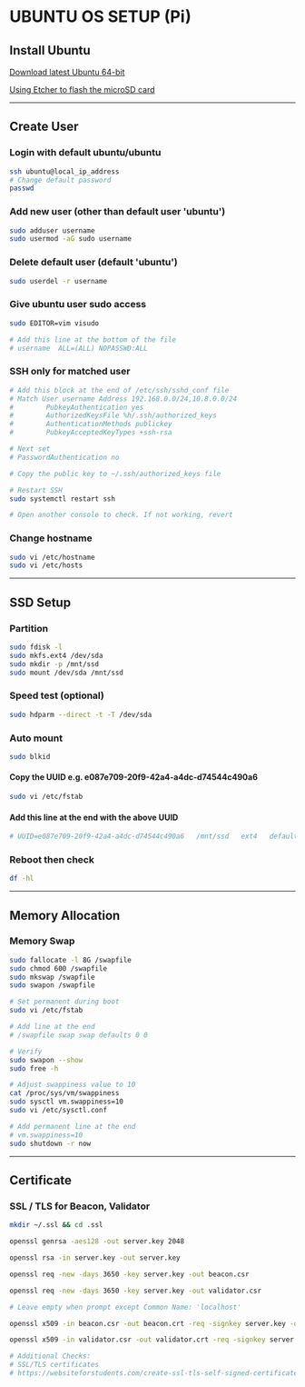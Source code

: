 # UBUNTU OS SETUP (Pi)

## Install Ubuntu

[Download latest Ubuntu 64-bit](https://ubuntu.com/download/raspberry-pi)

[Using Etcher to flash the microSD card](https://www.balena.io/etcher/)

---
## Create User 
### Login with default ubuntu/ubuntu
```bash
ssh ubuntu@local_ip_address
# Change default password
passwd
```

### Add new user (other than default user 'ubuntu')
```bash
sudo adduser username
sudo usermod -aG sudo username
```

### Delete default user (default 'ubuntu')
```bash
sudo userdel -r username
```

### Give ubuntu user sudo access
```bash
sudo EDITOR=vim visudo

# Add this line at the bottom of the file
# username  ALL=(ALL) NOPASSWD:ALL
```

### SSH only for matched user
```bash
# Add this block at the end of /etc/ssh/sshd_conf file
# Match User username Address 192.168.0.0/24,10.8.0.0/24
#        PubkeyAuthentication yes
#        AuthorizedKeysFile %h/.ssh/authorized_keys
#        AuthenticationMethods publickey
#        PubkeyAcceptedKeyTypes +ssh-rsa

# Next set 
# PasswordAuthentication no

# Copy the public key to ~/.ssh/authorized_keys file

# Restart SSH
sudo systemctl restart ssh

# Open another console to check. If not working, revert
```

### Change hostname 
```bash
sudo vi /etc/hostname
sudo vi /etc/hosts
```
---

## SSD Setup
### Partition
```bash
sudo fdisk -l
sudo mkfs.ext4 /dev/sda
sudo mkdir -p /mnt/ssd
sudo mount /dev/sda /mnt/ssd
```
### Speed test (optional)
```bash
sudo hdparm --direct -t -T /dev/sda
```
### Auto mount
```bash
sudo blkid
```
#### Copy the UUID e.g. e087e709-20f9-42a4-a4dc-d74544c490a6
```bash
sudo vi /etc/fstab
```
#### Add this line at the end with the above UUID
```bash
# UUID=e087e709-20f9-42a4-a4dc-d74544c490a6   /mnt/ssd   ext4   defaults   0   2
```
### Reboot then check
```bash
df -hl
```
---

## Memory Allocation
### Memory Swap
```bash
sudo fallocate -l 8G /swapfile
sudo chmod 600 /swapfile
sudo mkswap /swapfile
sudo swapon /swapfile

# Set permanent during boot
sudo vi /etc/fstab

# Add line at the end
# /swapfile swap swap defaults 0 0

# Verify
sudo swapon --show
sudo free -h

# Adjust swappiness value to 10
cat /proc/sys/vm/swappiness
sudo sysctl vm.swappiness=10
sudo vi /etc/sysctl.conf

# Add permanent line at the end
# vm.swappiness=10
sudo shutdown -r now
```
--- 

## Certificate

### SSL / TLS for Beacon, Validator
```bash
mkdir ~/.ssl && cd .ssl

openssl genrsa -aes128 -out server.key 2048

openssl rsa -in server.key -out server.key

openssl req -new -days 3650 -key server.key -out beacon.csr

openssl req -new -days 3650 -key server.key -out validator.csr

# Leave empty when prompt except Common Name: 'localhost'

openssl x509 -in beacon.csr -out beacon.crt -req -signkey server.key -days 3650 

openssl x509 -in validator.csr -out validator.crt -req -signkey server.key -days 3650

# Additional Checks:
# SSL/TLS certificates
# https://websiteforstudents.com/create-ssl-tls-self-signed-certificates-on-ubuntu-16-04-18-04-18-10/
```
